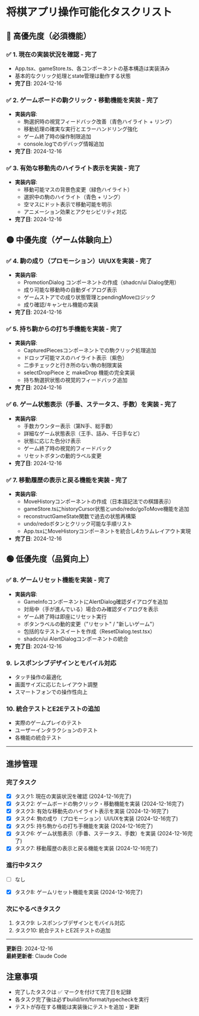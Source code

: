 # 将棋アプリ操作可能化タスクリスト

## 🔴 高優先度（必須機能）

### ✅ 1. 現在の実装状況を確認 - **完了**
- App.tsx、gameStore.ts、各コンポーネントの基本構造は実装済み
- 基本的なクリック処理とstate管理は動作する状態
- **完了日**: 2024-12-16

### ✅ 2. ゲームボードの駒クリック・移動機能を実装 - **完了**
- **実装内容**: 
  - 駒選択時の視覚フィードバック改善（青色ハイライト + リング）
  - 移動処理の確実な実行とエラーハンドリング強化
  - ゲーム終了時の操作制限追加
  - console.logでのデバッグ情報追加
- **完了日**: 2024-12-16

### ✅ 3. 有効な移動先のハイライト表示を実装 - **完了**
- **実装内容**:
  - 移動可能マスの背景色変更（緑色ハイライト）
  - 選択中の駒のハイライト（青色 + リング）
  - 空マスにドット表示で移動可能を明示
  - アニメーション効果とアクセシビリティ対応
- **完了日**: 2024-12-16

## 🟡 中優先度（ゲーム体験向上）

### ✅ 4. 駒の成り（プロモーション）UI/UXを実装 - **完了**
- **実装内容**:
  - PromotionDialog コンポーネントの作成（shadcn/ui Dialog使用）
  - 成り可能な移動時の自動ダイアログ表示
  - ゲームストアでの成り状態管理とpendingMoveロジック
  - 成り確認/キャンセル機能の実装
- **完了日**: 2024-12-16

### ✅ 5. 持ち駒からの打ち手機能を実装 - **完了**
- **実装内容**:
  - CapturedPiecesコンポーネントでの駒クリック処理追加
  - ドロップ可能マスのハイライト表示（紫色）
  - 二歩チェックと行き所のない駒の制限実装
  - selectDropPiece と makeDrop 機能の完全実装
  - 持ち駒選択状態の視覚的フィードバック追加
- **完了日**: 2024-12-16

### ✅ 6. ゲーム状態表示（手番、ステータス、手数）を実装 - **完了**
- **実装内容**:
  - 手数カウンター表示（第N手、総手数）
  - 詳細なゲーム状態表示（王手、詰み、千日手など）
  - 状態に応じた色分け表示
  - ゲーム終了時の視覚的フィードバック
  - リセットボタンの動的ラベル変更
- **完了日**: 2024-12-16

### ✅ 7. 移動履歴の表示と戻る機能を実装 - **完了**
- **実装内容**:
  - MoveHistoryコンポーネントの作成（日本語記法での棋譜表示）
  - gameStore.tsにhistoryCursor状態とundo/redo/goToMove機能を追加
  - reconstructGameState関数で過去の状態再構築
  - undo/redoボタンとクリック可能な手順リスト
  - App.tsxにMoveHistoryコンポーネントを統合し4カラムレイアウト実現
- **完了日**: 2024-12-16

## 🟢 低優先度（品質向上）

### ✅ 8. ゲームリセット機能を実装 - **完了**
- **実装内容**:
  - GameInfoコンポーネントにAlertDialog確認ダイアログを追加
  - 対局中（手が進んでいる）場合のみ確認ダイアログを表示
  - ゲーム終了時は即座にリセット実行
  - ボタンラベルの動的変更（"リセット" / "新しいゲーム"）
  - 包括的なテストスイートを作成（ResetDialog.test.tsx）
  - shadcn/ui AlertDialogコンポーネントの統合
- **完了日**: 2024-12-16

### 9. レスポンシブデザインとモバイル対応
- タッチ操作の最適化
- 画面サイズに応じたレイアウト調整
- スマートフォンでの操作性向上

### 10. 統合テストとE2Eテストの追加
- 実際のゲームプレイのテスト
- ユーザーインタラクションのテスト
- 各機能の統合テスト

---

## 進捗管理

### 完了タスク
- [x] タスク1: 現在の実装状況を確認 (2024-12-16完了)
- [x] タスク2: ゲームボードの駒クリック・移動機能を実装 (2024-12-16完了)
- [x] タスク3: 有効な移動先のハイライト表示を実装 (2024-12-16完了)
- [x] タスク4: 駒の成り（プロモーション）UI/UXを実装 (2024-12-16完了)
- [x] タスク5: 持ち駒からの打ち手機能を実装 (2024-12-16完了)
- [x] タスク6: ゲーム状態表示（手番、ステータス、手数）を実装 (2024-12-16完了)
- [x] タスク7: 移動履歴の表示と戻る機能を実装 (2024-12-16完了)

### 進行中タスク
- [ ] なし

- [x] タスク8: ゲームリセット機能を実装 (2024-12-16完了)

### 次にやるべきタスク
1. タスク9: レスポンシブデザインとモバイル対応
2. タスク10: 統合テストとE2Eテストの追加

---

**更新日**: 2024-12-16  
**最終更新者**: Claude Code

## 注意事項
- 完了したタスクは ✅ マークを付けて完了日を記録
- 各タスク完了後は必ずbuild/lint/format/typecheckを実行
- テストが存在する機能は実装後にテストを追加・更新